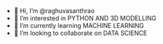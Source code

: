 - 👋 Hi, I’m @raghuvasanthrao
- 👀 I’m interested in PYTHON AND 3D MODELLING
- 🌱 I’m currently learning MACHINE LEARNING
- 💞️ I’m looking to collaborate on DATA SCIENCE


<!---
raghuvasanthrao/raghuvasanthrao is a ✨ special ✨ repository because its `README.md` (this file) appears on your GitHub profile.
You can click the Preview link to take a look at your changes.
--->
